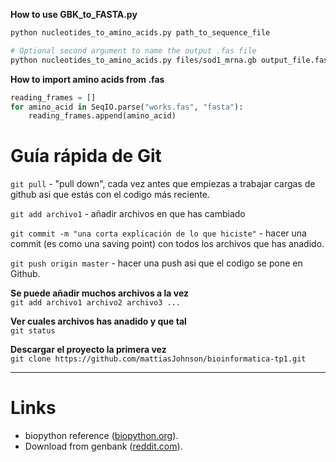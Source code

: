 **How to use GBK_to_FASTA.py**
```bash
python nucleotides_to_amino_acids.py path_to_sequence_file

# Optional second argument to name the output .fas file
python nucleotides_to_amino_acids.py files/sod1_mrna.gb output_file.fas
```

**How to import amino acids from .fas**
```python
reading_frames = []
for amino_acid in SeqIO.parse("works.fas", "fasta"):
    reading_frames.append(amino_acid)
```

# Guía rápida de Git
`git pull` - "pull down", cada vez antes que empiezas a trabajar cargas de github asi que estás con el codigo más reciente.

`git add archivo1` - añadir archivos en que has cambiado

`git commit -m "una corta explicación de lo que hiciste"` - hacer una commit (es como una saving point) con todos los archivos que has anadido.

`git push origin master` - hacer una push asi que el codigo se pone en Github.


**Se puede añadir muchos archivos a la vez**<br>
`git add archivo1 archivo2 archivo3 ...`


**Ver cuales archivos has anadido y que tal**<br>
`git status`

**Descargar el proyecto la primera vez**<br>
`git clone https://github.com/mattiasJohnson/bioinformatica-tp1.git`

---

# Links
* biopython reference ([biopython.org](http://biopython.org/DIST/docs/tutorial/Tutorial.html)).
* Download from genbank ([reddit.com](https://www.reddit.com/r/bioinformatics/comments/5h4qnc/what_is_the_best_way_to_download_genbank_data/)).






